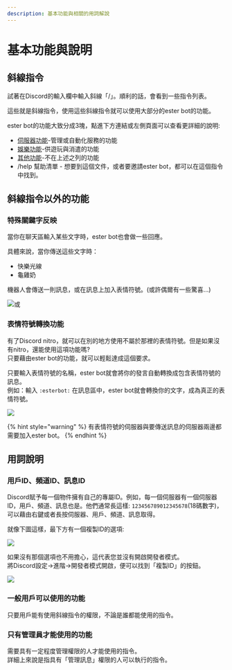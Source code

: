 ```yaml
---
description: 基本功能與相關的用詞解說
---
```


# 基本功能與說明

## 斜線指令

試著在Discord的輸入欄中輸入斜線「/」。順利的話，會看到一些指令列表。

這些就是斜線指令，使用這些斜線指令就可以使用大部分的ester bot的功能。

ester bot的功能大致分成3塊，點進下方連結或左側頁面可以查看更詳細的說明:

* [伺服器功能](server-function/)-管理或自動化服務的功能
* [娛樂功能](game-function/)-供遊玩與消遣的功能
* [其他功能](other-function/)-不在上述之列的功能
* /help 幫助清單 - 想要到這個文件，或者要邀請ester bot，都可以在這個指令中找到。

## 斜線指令以外的功能

### 特殊關鍵字反映

當你在聊天區輸入某些文字時，ester bot也會做一些回應。

具體來說，當你傳送這些文字時：

* 快樂光線
* 龜雞奶

機器人會傳送一則訊息，或在訊息上加入表情符號。(或許偶爾有一些驚喜...)

![或](https://cdn.discordapp.com/attachments/848902789681381416/965290273586421780/unknown.png)

### 表情符號轉換功能

有了Discord nitro，就可以在別的地方使用不屬於那裡的表情符號。但是如果沒有nitro，還能使用這項功能嗎?\
只要藉由ester bot的功能，就可以輕鬆達成這個要求。

只要輸入表情符號的名稱，ester bot就會將你的發言自動轉換成包含表情符號的訊息。\
例如：輸入 `:esterbot:` 在訊息區中，ester bot就會轉換你的文字，成為真正的表情符號。

![](https://cdn.discordapp.com/attachments/848902789681381416/965291742691733584/ezgif-2-6588ee6e34.gif)

{% hint style="warning" %}
有表情符號的伺服器與要傳送訊息的伺服器兩邊都需要加入ester bot。
{% endhint %}

## 用詞說明

### 用戶ID、頻道ID、訊息ID

Discord賦予每一個物件擁有自己的專屬ID。例如，每一個伺服器有一個伺服器ID，用戶、頻道、訊息也是。他們通常長這樣: `123456789012345678`(18碼數字)，可以藉由右鍵或者長按伺服器、用戶、頻道、訊息取得。

就像下圖這樣，最下方有一個複製ID的選項:

![](https://cdn.discordapp.com/attachments/848902789681381416/965599337558204436/unknown.png)

如果沒有那個選項也不用擔心，這代表您並沒有開啟開發者模式。\
將Discord設定->進階->開發者模式開啟，便可以找到「複製ID」的按鈕。

![](https://cdn.discordapp.com/attachments/848902789681381416/965601983400661022/unknown.png)

### 一般用戶可以使用的功能

只要用戶能有使用斜線指令的權限，不論是誰都能使用的指令。

### 只有管理員才能使用的功能

需要具有一定程度管理權限的人才能使用的指令。\
詳細上來說是指具有「管理訊息」權限的人可以執行的指令。
